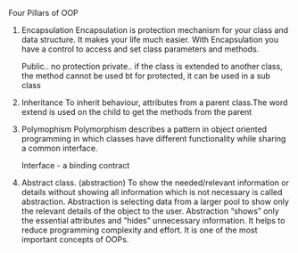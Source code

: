 Four Pillars of OOP

1. Encapsulation
    Encapsulation is protection mechanism for your class and data structure. It makes your life much easier. With Encapsulation you have a control to access and set class parameters and methods.

    Public.. no protection
    private.. if the class is extended to another class, the method cannot be used bt for protected, it can be used in a sub class

2. Inheritance
    To inherit behaviour, attributes from a parent class.The word extend is used on the child to get the methods from the parent

3. Polymophism
    Polymorphism describes a pattern in object oriented programming in which classes have different functionality while sharing a common interface.

    Interface - a binding contract        

4. Abstract class. (abstraction)
    To show the needed/relevant information or details without showing all information which is not necessary is called abstraction.
    Abstraction is selecting data from a larger pool to show only the relevant details of the object to the user. Abstraction “shows” only the essential attributes and “hides” unnecessary information. It helps to reduce programming complexity and effort. It is one of the most important concepts of OOPs.